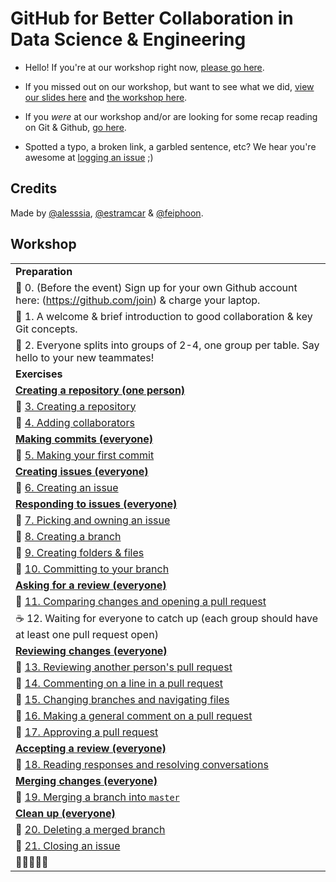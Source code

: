 # GitHub for Better Collaboration in Data Science & Engineering

- Hello! If you're at our workshop right now, [please go here](#Workshop).

- If you missed out on our workshop, but want to see what we did, [view our slides here](/slides) and [the workshop here](#Workshop).

- If you *were* at our workshop and/or are looking for some recap reading on Git & Github, [go here](DOCS.md).

- Spotted a typo, a broken link, a garbled sentence, etc? We hear you're awesome at [logging an issue](https://github.com/feiphoon/github-workshop/issues/new) ;)

## Credits

Made by [@alesssia](https://github.com/alesssia), [@estramcar](https://github.com/estramcar) & [@feiphoon](https://github.com/feiphoon).


## Workshop

|                                                                                                                       |
|-----------------------------------------------------------------------------------------------------------------------|
| **Preparation**                                                                                                       |
| :memo: 0. (Before the event) Sign up for your own Github account here: (https://github.com/join) & charge your laptop.|
| :speech_balloon: 1. A welcome & brief introduction to good collaboration & key Git concepts.                          |
| :wave: 2. Everyone splits into groups of 2-4, one group per table. Say hello to your new teammates!                   |
| **Exercises**                                                                                                         |
| **[Creating a repository (one person)](/workshop/01-creating-a-repository)**                                          |
| :link: [3. Creating a repository](/workshop/01-creating-a-repository.md#L3)                                           |
| :link: [4. Adding collaborators](/workshop/01-creating-a-repository.md#L18)                                           |
| **[Making commits (everyone)](/workshop/02-making-commits)**                                                          |
| :link: [5. Making your first commit](/workshop/02-making-commits.md#L3)                                               |
| **[Creating issues (everyone)](/workshop/03-creating-issues)**                                                        |
| :link: [6. Creating an issue](/workshop/03-creating-issues.md#L3)                                                     |
| **[Responding to issues (everyone)](/workshop/04-responding-to-issues)**                                              |
| :link: [7. Picking and owning an issue](/workshop/04-responding-to-issues.md#L3)                                      |
| :link: [8. Creating a branch](/workshop/04-responding-to-issues.md#L7)                                                |
| :link: [9. Creating folders & files](/workshop/04-responding-to-issues.md#L11)                                        |
| :link: [10. Committing to your branch](/workshop/04-responding-to-issues.md#L15)                                      |
| **[Asking for a review (everyone)](/workshop/05-asking-for-a-review)**                                                |
| :link: [11. Comparing changes and opening a pull request](/workshop/05-asking-for-a-review.md#L3)                     |
| :coffee: 12. Waiting for everyone to catch up (each group should have at least one pull request open)                 |
| **[Reviewing changes (everyone)](/workshop/06-reviewing-changes)**                                                    |
| :link: [13. Reviewing another person's pull request](/workshop/06-reviewing-changes.md#L3)                            |
| :link: [14. Commenting on a line in a pull request](/workshop/06-reviewing-changes.md#L8)                             |
| :link: [15. Changing branches and navigating files](/workshop/06-reviewing-changes.md#L10)                            |
| :link: [16. Making a general comment on a pull request](/workshop/06-reviewing-changes.md#L14)                        |
| :link: [17. Approving a pull request](/workshop/06-reviewing-changes.md#L22)                                          |
| **[Accepting a review (everyone)](/workshop/07-accepting-review)**                                                    |
| :link: [18. Reading responses and resolving conversations](/workshop/07-accepting-review.md#L3)                       |
| **[Merging changes (everyone)](/workshop/08-merging-changes)**                                                        |
| :link: [19. Merging a branch into `master`](/workshop/08-merging-changes.md#L3)                                       |
| **[Clean up (everyone)](/workshop/09-clean-up)**                                                                      |
| :link: [20. Deleting a merged branch](/workshop/09-clean-up.md#L3)                                                    |
| :link: [21. Closing an issue](/workshop/09-clean-up.md#L6)                                                            |
| :tada::tada::tada::tada::tada:                                                                                        |
